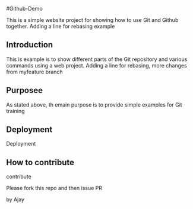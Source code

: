 
#Github-Demo

This is a simple website project for showing how to use Git and Github together. Adding a line for rebasing example

## Introduction

This is example is to show different parts of the Git repository and various commands using a web project. Adding a line for rebasing, more changes from myfeature branch

## Purposee

As stated above, th emain purpose is to provide simple examples for Git training

## Deployment
Deployment
## How to contribute

contribute

Please fork this repo and then issue PR

by Ajay
